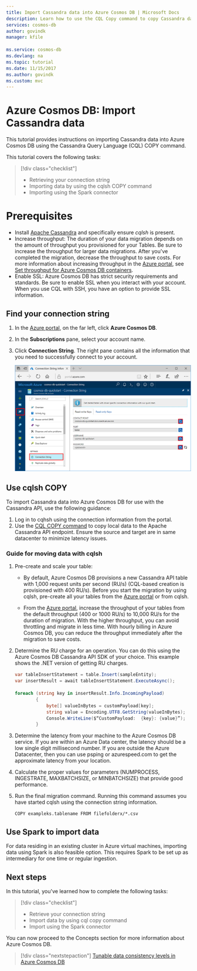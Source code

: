 ```yaml
---
title: Import Cassandra data into Azure Cosmos DB | Microsoft Docs
description: Learn how to use the CQL Copy command to copy Cassandra data into Azure Cosmos DB.
services: cosmos-db
author: govindk
manager: kfile

ms.service: cosmos-db
ms.devlang: na
ms.topic: tutorial
ms.date: 11/15/2017
ms.author: govindk
ms.custom: mvc
---
```

# Azure Cosmos DB: Import Cassandra data

This tutorial provides instructions on importing Cassandra data into Azure Cosmos DB using the Cassandra Query Language (CQL) COPY command. 

This tutorial covers the following tasks:

> [!div class="checklist"]
> * Retrieving your connection string
> * Importing data by using the cqlsh COPY command
> * Importing using the Spark connector 

# Prerequisites

* Install [Apache Cassandra](http://cassandra.apache.org/download/) and specifically ensure *cqlsh* is present.
* Increase throughput: The duration of your data migration depends on the amount of throughput you provisioned for your Tables. Be sure to increase the throughput for larger data migrations. After you've completed the migration, decrease the throughput to save costs. For more information about increasing throughput in the [Azure portal](https://portal.azure.com), see [Set throughput for Azure Cosmos DB containers](set-throughput.md).
* Enable SSL: Azure Cosmos DB has strict security requirements and standards. Be sure to enable SSL when you interact with your account. When you use CQL with SSH, you have an option to provide SSL information. 

## Find your connection string

1. In the [Azure portal](https://portal.azure.com), on the far left, click **Azure Cosmos DB**.

2. In the **Subscriptions** pane, select your account name.

3. Click **Connection String**. The right pane contains all the information that you need to successfully connect to your account.

    ![Connection string page](./media/cassandra-import-data/keys.png)

## Use cqlsh COPY

To import Cassandra data into Azure Cosmos DB for use with the Cassandra API, use the following guidance:

1. Log in to cqhsh using the connection information from the portal.
2. Use the [CQL COPY command](http://cassandra.apache.org/doc/latest/tools/cqlsh.html#cqlsh) to copy local data to the Apache Cassandra API endpoint. Ensure the source and target are in same datacenter to minimize latency issues.

### Guide for moving data with cqlsh

1. Pre-create and scale your table:
    * By default, Azure Cosmos DB provisions a new Cassandra API table with 1,000 request units per second (RU/s) (CQL-based creation is provisioned with 400 RU/s). Before you start the migration by using cqlsh, pre-create all your tables from the [Azure portal](https://portal.azure.com) or from cqlsh. 

    * From the [Azure portal](https://portal.azure.com), increase the throughput of your tables from the default throughput (400 or 1000 RU/s) to 10,000 RU/s for the duration of migration. With the higher throughput, you can avoid throttling and migrate in less time. With hourly billing in Azure Cosmos DB, you can reduce the throughput immediately after the migration to save costs.

2. Determine the RU charge for an operation. You can do this using the Azure Cosmos DB Cassandra API SDK of your choice. This example shows the .NET version of getting RU charges. 

    ```csharp
    var tableInsertStatement = table.Insert(sampleEntity);
    var insertResult = await tableInsertStatement.ExecuteAsync();

    foreach (string key in insertResult.Info.IncomingPayload)
            {
                byte[] valueInBytes = customPayload[key];
                string value = Encoding.UTF8.GetString(valueInBytes);
                Console.WriteLine($“CustomPayload:  {key}: {value}”);
            }
 
    ``` 

3. Determine the latency from your machine to the Azure Cosmos DB service. If you are within an Azure Data center, the latency should be a low single digit millisecond number. If you are outside the Azure Datacenter, then you can use psping or azurespeed.com to get the approximate latency from your location.   

4. Calculate the proper values for parameters (NUMPROCESS, INGESTRATE, MAXBATCHSIZE, or MINBATCHSIZE) that provide good performance. 

5. Run the final migration command. Running this command assumes you have started cqlsh using the connection string information.

   ```
   COPY exampleks.tablename FROM filefolderx/*.csv 
   ```

## Use Spark to import data

For data residing in an existing cluster in Azure virtual machines, importing data using Spark is also feasible option. This requires Spark to be set up as intermediary for one time or regular ingestion. 

## Next steps

In this tutorial, you've learned how to complete the following tasks:

> [!div class="checklist"]
> * Retrieve your connection string
> * Import data by using cql copy command
> * Import using the Spark connector 

You can now proceed to the Concepts section for more information about Azure Cosmos DB. 

> [!div class="nextstepaction"]
>[Tunable data consistency levels in Azure Cosmos DB](../cosmos-db/consistency-levels.md)
